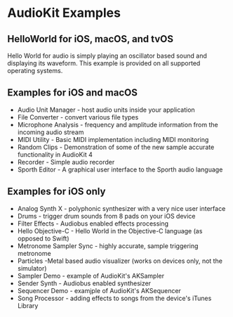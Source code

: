 # AudioKit Examples

## HelloWorld for iOS, macOS, and tvOS

Hello World for audio is simply playing an oscillator based sound and displaying its waveform.  This example is provided on all supported operating systems.

## Examples for iOS and macOS

* Audio Unit Manager - host audio units inside your application
* File Converter - convert various file types
* Microphone Analysis - frequency and amplitude information from the incoming audio stream
* MIDI Utility - Basic MIDI implementation including MIDI monitoring
* Random Clips - Demonstration of some of the new sample accurate functionality in AudioKit 4
* Recorder - Simple audio recorder
* Sporth Editor - A graphical user interface to the Sporth audio language

## Examples for iOS only

* Analog Synth X - polyphonic synthesizer with a very nice user interface
* Drums - trigger drum sounds from 8 pads on your iOS device
* Filter Effects - Audiobus enabled effects processing
* Hello Objective-C - Hello World in the Objective-C language (as opposed to Swift)
* Metronome Sampler Sync - highly accurate, sample triggering metronome
* Particles -Metal based audio visualizer (works on devices only, not the simulator)
* Sampler Demo - example of AudioKit's AKSampler
* Sender Synth - Audiobus enabled synthesizer
* Sequencer Demo - examjple of AudioKit's AKSequencer
* Song Processor - adding effects to songs from the device's iTunes Library 
